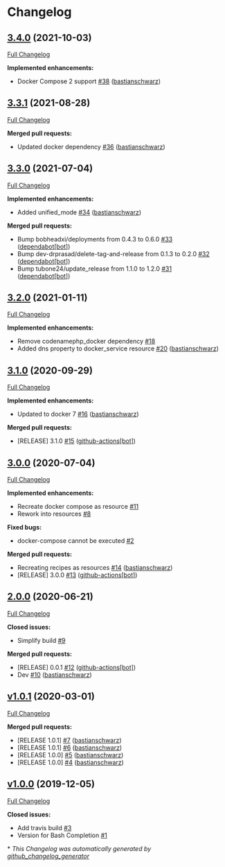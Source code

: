 # Changelog

## [3.4.0](https://github.com/codenamephp/chef.cookbook.docker/tree/3.4.0) (2021-10-03)

[Full Changelog](https://github.com/codenamephp/chef.cookbook.docker/compare/3.3.1...3.4.0)

**Implemented enhancements:**

- Docker Compose 2 support [\#38](https://github.com/codenamephp/chef.cookbook.docker/pull/38) ([bastianschwarz](https://github.com/bastianschwarz))

## [3.3.1](https://github.com/codenamephp/chef.cookbook.docker/tree/3.3.1) (2021-08-28)

[Full Changelog](https://github.com/codenamephp/chef.cookbook.docker/compare/3.3.0...3.3.1)

**Merged pull requests:**

- Updated docker dependency [\#36](https://github.com/codenamephp/chef.cookbook.docker/pull/36) ([bastianschwarz](https://github.com/bastianschwarz))

## [3.3.0](https://github.com/codenamephp/chef.cookbook.docker/tree/3.3.0) (2021-07-04)

[Full Changelog](https://github.com/codenamephp/chef.cookbook.docker/compare/3.2.0...3.3.0)

**Implemented enhancements:**

- Added unified\_mode [\#34](https://github.com/codenamephp/chef.cookbook.docker/pull/34) ([bastianschwarz](https://github.com/bastianschwarz))

**Merged pull requests:**

- Bump bobheadxi/deployments from 0.4.3 to 0.6.0 [\#33](https://github.com/codenamephp/chef.cookbook.docker/pull/33) ([dependabot[bot]](https://github.com/apps/dependabot))
- Bump dev-drprasad/delete-tag-and-release from 0.1.3 to 0.2.0 [\#32](https://github.com/codenamephp/chef.cookbook.docker/pull/32) ([dependabot[bot]](https://github.com/apps/dependabot))
- Bump tubone24/update\_release from 1.1.0 to 1.2.0 [\#31](https://github.com/codenamephp/chef.cookbook.docker/pull/31) ([dependabot[bot]](https://github.com/apps/dependabot))

## [3.2.0](https://github.com/codenamephp/chef.cookbook.docker/tree/3.2.0) (2021-01-11)

[Full Changelog](https://github.com/codenamephp/chef.cookbook.docker/compare/3.1.0...3.2.0)

**Implemented enhancements:**

- Remove codenamephp\_docker dependency [\#18](https://github.com/codenamephp/chef.cookbook.docker/issues/18)
- Added dns property to docker\_service resource [\#20](https://github.com/codenamephp/chef.cookbook.docker/pull/20) ([bastianschwarz](https://github.com/bastianschwarz))

## [3.1.0](https://github.com/codenamephp/chef.cookbook.docker/tree/3.1.0) (2020-09-29)

[Full Changelog](https://github.com/codenamephp/chef.cookbook.docker/compare/3.0.0...3.1.0)

**Implemented enhancements:**

- Updated to docker 7 [\#16](https://github.com/codenamephp/chef.cookbook.docker/pull/16) ([bastianschwarz](https://github.com/bastianschwarz))

**Merged pull requests:**

- \[RELEASE\] 3.1.0 [\#15](https://github.com/codenamephp/chef.cookbook.docker/pull/15) ([github-actions[bot]](https://github.com/apps/github-actions))

## [3.0.0](https://github.com/codenamephp/chef.cookbook.docker/tree/3.0.0) (2020-07-04)

[Full Changelog](https://github.com/codenamephp/chef.cookbook.docker/compare/2.0.0...3.0.0)

**Implemented enhancements:**

- Recreate docker compose as resource [\#11](https://github.com/codenamephp/chef.cookbook.docker/issues/11)
- Rework into resources [\#8](https://github.com/codenamephp/chef.cookbook.docker/issues/8)

**Fixed bugs:**

- docker-compose cannot be executed [\#2](https://github.com/codenamephp/chef.cookbook.docker/issues/2)

**Merged pull requests:**

- Recreating recipes as resources [\#14](https://github.com/codenamephp/chef.cookbook.docker/pull/14) ([bastianschwarz](https://github.com/bastianschwarz))
- \[RELEASE\] 3.0.0 [\#13](https://github.com/codenamephp/chef.cookbook.docker/pull/13) ([github-actions[bot]](https://github.com/apps/github-actions))

## [2.0.0](https://github.com/codenamephp/chef.cookbook.docker/tree/2.0.0) (2020-06-21)

[Full Changelog](https://github.com/codenamephp/chef.cookbook.docker/compare/v1.0.1...2.0.0)

**Closed issues:**

- Simplify build [\#9](https://github.com/codenamephp/chef.cookbook.docker/issues/9)

**Merged pull requests:**

- \[RELEASE\] 0.0.1 [\#12](https://github.com/codenamephp/chef.cookbook.docker/pull/12) ([github-actions[bot]](https://github.com/apps/github-actions))
- Dev [\#10](https://github.com/codenamephp/chef.cookbook.docker/pull/10) ([bastianschwarz](https://github.com/bastianschwarz))

## [v1.0.1](https://github.com/codenamephp/chef.cookbook.docker/tree/v1.0.1) (2020-03-01)

[Full Changelog](https://github.com/codenamephp/chef.cookbook.docker/compare/v1.0.0...v1.0.1)

**Merged pull requests:**

- \[RELEASE  1.0.1\] [\#7](https://github.com/codenamephp/chef.cookbook.docker/pull/7) ([bastianschwarz](https://github.com/bastianschwarz))
- \[RELEASE 1.0.1\] [\#6](https://github.com/codenamephp/chef.cookbook.docker/pull/6) ([bastianschwarz](https://github.com/bastianschwarz))
- \[RELEASE 1.0.0\] [\#5](https://github.com/codenamephp/chef.cookbook.docker/pull/5) ([bastianschwarz](https://github.com/bastianschwarz))
- \[RELEASE 1.0.0\] [\#4](https://github.com/codenamephp/chef.cookbook.docker/pull/4) ([bastianschwarz](https://github.com/bastianschwarz))

## [v1.0.0](https://github.com/codenamephp/chef.cookbook.docker/tree/v1.0.0) (2019-12-05)

[Full Changelog](https://github.com/codenamephp/chef.cookbook.docker/compare/951a0df238d8e441008f098178f5366882a6e3d0...v1.0.0)

**Closed issues:**

- Add travis build [\#3](https://github.com/codenamephp/chef.cookbook.docker/issues/3)
- Version for Bash Completion [\#1](https://github.com/codenamephp/chef.cookbook.docker/issues/1)



\* *This Changelog was automatically generated by [github_changelog_generator](https://github.com/github-changelog-generator/github-changelog-generator)*

